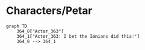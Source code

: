 # Characters/Petar


```mermaid
graph TD
    364_0["Actor_363"]
    364_1["Actor_363: I bet the Ionians did this!"]
    364_0 --> 364_1
```